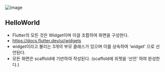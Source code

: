 ![image](https://github.com/chhs2131/FlutterExample/assets/10378777/ad8be17b-41c8-4982-8375-dd38d89ca7dc)

## HelloWorld

- Flutter의 모든 것은 Widget이며 이걸 조합하여 화면을 구성한다.
- https://docs.flutter.dev/ui/widgets
- widget이라고 불리는 3개의 부모 클래스가 있으며 이를 상속하여 ‘widget’ 으로 선언된다.
- 모든 화면은 scaffold에 기반하여 작성된다.  (scaffold에 위젯을 ‘선언’ 하여 완성한다.)

